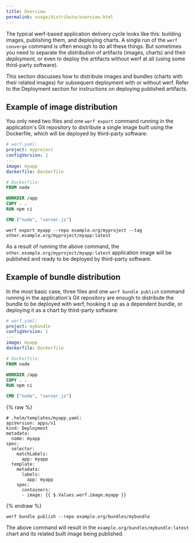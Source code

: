 ```yaml
---
title: Overview
permalink: usage/distribute/overview.html
---
```


The typical werf-based application delivery cycle looks like this: building images, publishing them, and deploying charts. A single run of the `werf converge` command is often enough to do all these things. But sometimes you need to separate the *distribution* of artifacts (images, charts) and their *deployment*, or even to deploy the artifacts without werf at all (using some third-party software).

This section discusses how to distribute images and bundles (charts with their related images) for subsequent deployment with or without werf. Refer to the Deployment section for instructions on deploying published artifacts.

## Example of image distribution

You only need two files and one `werf export` command running in the application's Git repository to distribute a single image built using the Dockerfile, which will be deployed by third-party software:

```yaml
# werf.yaml:
project: myproject
configVersion: 1
---
image: myapp
dockerfile: Dockerfile
```

```dockerfile
# Dockerfile:
FROM node

WORKDIR /app
COPY . .
RUN npm ci

CMD ["node", "server.js"]
```

```shell
werf export myapp --repo example.org/myproject --tag other.example.org/myproject/myapp:latest
```

As a result of running the above command, the `other.example.org/myproject/myapp:latest` application image will be published and ready to be deployed by third-party software.

## Example of bundle distribution

In the most basic case, three files and one `werf bundle publish` command running in the application's Git repository are enough to distribute the bundle to be deployed with werf, hooking it up as a dependent bundle, or deploying it as a chart by third-party software:

```yaml
# werf.yaml:
project: mybundle
configVersion: 1
---
image: myapp
dockerfile: Dockerfile
```

```dockerfile
# Dockerfile:
FROM node

WORKDIR /app
COPY . .
RUN npm ci

CMD ["node", "server.js"]
```

{% raw %}

```
# .helm/templates/myapp.yaml:
apiVersion: apps/v1
kind: Deployment
metadata:
  name: myapp
spec:
  selector:
    matchLabels:
      app: myapp
  template:
    metadata:
      labels:
        app: myapp
    spec:
      containers:
      - image: {{ $.Values.werf.image.myapp }}
```

{% endraw %}

```shell
werf bundle publish --repo example.org/bundles/mybundle
```

The above command will result in the `example.org/bundles/mybundle:latest` chart and its related built image being published.
